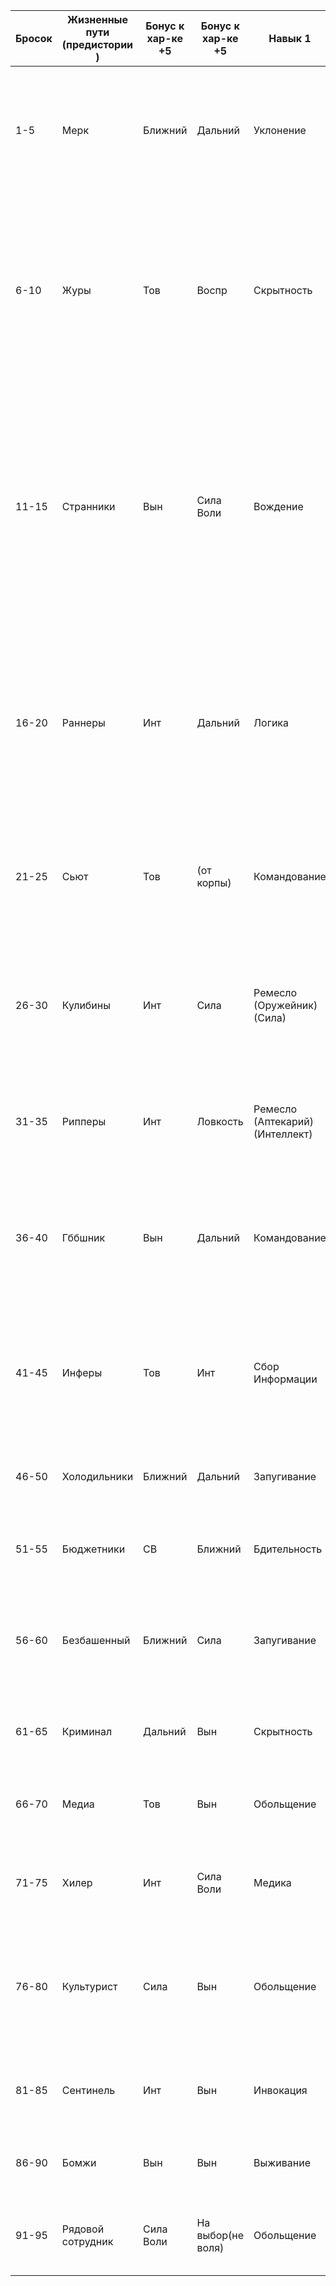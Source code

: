| Бросок | Жизненные пути (предистории ) | Бонус к хар-ке +5 | Бонус к хар-ке +5 | Навык 1                         | Навык 2         | Равный                             | Знаниe                               | Грамотность | Образование | Доп. Образование   | Деньги        | Оружие                                                                | доп бонус                                                                                                                                                                                                                 | Описание                                                                                                                                                                                                                                    |
| ------ | ----------------------------- | ----------------- | ----------------- | ------------------------------- | --------------- | ---------------------------------- | ------------------------------------ | ----------- | ----------- | ------------------ | ------------- | --------------------------------------------------------------------- | ------------------------------------------------------------------------------------------------------------------------------------------------------------------------------------------------------------------------- | ------------------------------------------------------------------------------------------------------------------------------------------------------------------------------------------------------------------------------------------- |
| 1-5    | Мерк                          | Ближний           | Дальний           | Уклонение                       | Азартные Игры   | Наемники                           | Улицы                                | Грамотность | Начальное   | Среднее - 100 oo   | (50+2d10)*10  | Основное (Лаз или Стаб),  <br>Ближнее (Примитив), (Шоковое), (Цепное) | Любимый ствол начинаешь игру с основным оружием Лаз или стаб до 1000 ор и распространенностью скудная или ниже                                                                                                            | Наемники исполняющие множество разной работы в напоминание о приключенцах прошлого но с часто гораздо более кровавой работой                                                                                                                |
| 6-10   | Журы                          | Тов               | Воспр             | Скрытность                      | Чтение По Губам | -                                  | Улицы                                | Грамотность | Высшее      | -                  | (50+2d10)*10  | -                                                                     | Гиперфиксация ты получаешь +10 ко всем тестам связанным с получением информации об интересной истории и -10 ко всем остальным тестам пока не разберешься. не более одной истории в неделю может быть обьявлено интересной | Журналисты После 12 поправки к Торговому Акту как правило самостоятельные так как оперировать крупной новостной компанией законно стало невероянто сложно                                                                                   |
| 11-15  | Странники                     | Вын               | Сила Воли         | Вождение                        | Выживание       | Наемники                           | Улицы                                | Грамотность | Среднее     | -                  | (50+2d10)*10  | Основное (Лаз или Стаб),  <br>Ближнее (Примитив)                      | Ты начинаешь игру с правом пользоватся семейным байком (combat bike) если его сломают ты должен купить новый                                                                                                              | Кочевые связанные своими законами после многих лет борьбы их некоторый отдаленный от остальных граждан статус был признан и они могут жить по своим законам пока те грубо не противоречат законам государства и пока странники не в городах |
| 16-20  | Раннеры                       | Инт               | Дальний           | Логика                          | Инвокация       | Наемники                           | Сеть                                 | Грамотность | Среднее     | -                  | (50+2d10)*10  | Пистолеты (Лаз или Стаб),  <br>Ближнее (Примитив)                     | Ты начинаешь с Иплантированным кибердеком Рейтинга 1 (по сути пси рейтинг 1 )                                                                                                                                             | общее название для людей которые больше времени проводят в сети чем в реальном мире часто ассоциируются со специалистами в делах сети способными поджарить мозги в коротком конфликте                                                       |
| 21-25  | Сьют                          | Тов               | (от корпы)        | Командование                    | Запугивание     | Рядовые менеджеры корпораций       | Корпо                                | Грамотность | Высшее      | -                  | (300+5d10)*10 | Пистолеты (Лаз или Стаб),  <br>Ближнее (Примитив)                     | Ты начинаешь с бронзовым членством Архангела(скорая) бонусом от корпорации обязательствами по работе и возможностью карьерного роста                                                                                      | общее название корпоративных меденджеров средней и выскокой руки                                                                                                                                                                            |
| 26-30  | Кулибины                      | Инт               | Сила              | Ремесло (Оружейник) (Сила)      | Технология      | Уважаемые наемники                 | Технология                           | Грамотность | Среднее     | Высшее - 100 оо    | (100+2d10)*10 | Пистолеты (Лаз или Стаб),  <br>Ближнее (Примитив), (Шоковое)          | ты начинаешь с имплантом Инструментарий ур 2                                                                                                                                                                              | C ростом цен на новые вещи растет и рынок самопала взлома и ремонта и держится этот рынок на тех кто может чинить всю эту сложную хрень за бутылку пива                                                                                     |
| 31-35  | Рипперы                       | Инт               | Ловкость          | Ремесло (Аптекарий) (Интеллект) | Медика          | Уважаемые наемники                 | Технология                           | Грамотность | Среднее     | Высшее - 100 оо    | (100+2d10)*10 | Пистолеты (Лаз или Стаб),  <br>Ближнее (Примитив)                     | Сложность установки имплантов тобой снижена на 10 и ты можешь достать импланты доступностью на 1 выше чем остальные                                                                                                       | Подпольные врачи широкого профиля ставшие популярными с ростом цен на нормальное Здравоохранение                                                                                                                                            |
| 36-40  | Гббшник                       | Вын               | Дальний           | Командование                    | Допрос          | Рядовые полицейские                | Закон                                | Грамотность | Среднее     | -                  | (50+2d10)*10  | Пистолеты (Лаз или Стаб),  <br>Ближнее (Примитив), (Шоковое)          | Ты начинаешь с бронзовым членством Архангела(скорая) и можешь вызвать подмогу ( результат зависит от отношений с коллегами и ранга в полиции)                                                                             | общее название специалистов Государственной безопасности ( различается в разных странах Гбб в Ореасе Гвардия в Алькиере Дозор в Атланте и Офы в конфедерации)                                                                               |
| 41-45  | Инферы                        | Тов               | Инт               | Сбор Информации                 | Допрос          | Уважаемые наемники                 | Улицы,  <br>Закон,  <br>Преступность | Грамотность | Среднее     | -                  | (200+2d10)*10 | Пистолеты (Лаз или Стаб),  <br>Ближнее (Примитив)                     | Можешь организовывать работу и пока придерживаешься правил своей профессии люди считают тебя надежным                                                                                                                     | Прокладка между испольнителями и заказчиками обеспечивающие иформацией и относительной безопасностью сделок своих клиентов                                                                                                                  |
| 46-50  | Холодильники                  | Ближний           | Дальний           | Запугивание                     | Уклонение       | Корпо,  <br>Охрана,  <br>Работники | Корпо                                | Грамотность | Начальное   | Среднее - 100 oo   | (100+2d10)*10 | Пистолеты (Лаз или Стаб),  <br>Ближнее (Примитив), (Шоковое)          | Ты начинаешь с бронзовым членством Архангела(скорая) и бонусом от корпорации                                                                                                                                              | общее название специалистов корпоративной безопасности                                                                                                                                                                                      |
| 51-55  | Бюджетники                    | СВ                | Ближний           | Бдительность                    | Уклонение       | Гос.рабочие                        | Правительство                        | Грамотность | Среднее     | -                  | (50+2d10)*10  | Ближнее (Примитив)                                                    | Ты начинаешь с бронзовым членством Архангела(скорая) и бонусом от Государства                                                                                                                                             | общее название государственных сотрудников                                                                                                                                                                                                  |
| 56-60  | Безбашенный                   | Ближний           | Сила              | Запугивание                     | Стойкость       | Рядовые бандиты                    | Преступность                         | Грамотность | Начальное   | Среднее - 100 oo   | (10+1d5 )*10  | Ближнее (Примитив), (Шоковое), (Цепное)                               | В тебе уже столько дырок что ты привык если ты Критически Раненый то ты Тяжелораненый если ты Тяжелораненый то ты Легкораненый с точки зрения лечения ран                                                                 | Член отбитой банды                                                                                                                                                                                                                          |
| 61-65  | Криминал                      | Дальний           | Вын               | Скрытность                      | Побег           | Рядовые бандиты                    | Преступность                         | Грамотность | Начальное   | Среднее - 100 oo   | (10+1d5 )*10  | Основное (Лаз или Стаб),  <br>Ближнее (Примитив)                      | можешь вызвать подмогу ( результат зависит от отношений с боссом и полождения в банде)                                                                                                                                    | Член финансово ориентированной банды                                                                                                                                                                                                        |
| 66-70  | Медиа                         | Тов               | Вын               | Обольщение                      | Трёп            | -                                  | Сеть                                 | Грамотность | Начальное   | Среднее - 100 oo   | (200+2d10)*10 | -                                                                     | Можешь стримить ирл движ с друзьями для дополнительного заработка чем круче экшн тем больше денег                                                                                                                         | стримеры инфлюенсеры                                                                                                                                                                                                                        |
| 71-75  | Хилер                         | Инт               | Сила Воли         | Медика                          | Химия           | Корпо,  <br>Охрана,  <br>Работники | Улицы                                | Грамотность | Среднее     | Высшее - 100 оо    | (200+2d10)*10 | Основное (Лаз или Стаб),  <br>Ближнее (Примитив), (Шоковое)           | Ты начинаешь с бронзовым членством Архангела(скорая) и бонусом от корпорации                                                                                                                                              | Члены скорой помощи                                                                                                                                                                                                                         |
| 76-80  | Культурист                    | Сила              | Вын               | Обольщение                      | Стойкость       | Культуристы                        | Сеть                                 | Грамотность | Начальное   | Среднее - 100 oo   | (200+2d10)*10 | Ближнее (Примитив), (Шоковое)                                         | Если у тебя есть публика(хотя бы 4 человека) то бонус выносливости раз в день ты можешь считать что у тебя есть Сверхестевственная сила x2 для одного теста                                                               | Спортсмены качки                                                                                                                                                                                                                            |
| 81-85  | Сентинель                     | Инт               | Вын               | Инвокация                       | Допрос          | Рядовые полицейские                | Сеть                                 | Грамотность | Среднее     | Высшее - 100 оо    | (200+2d10)*10 | Пистолеты (Лаз или Стаб),  <br>Ближнее (Примитив), (Шоковое)          | Ты начинаешь с Иплантированным кибердеком Рейтинга 1 (по сути пси рейтинг 1 )                                                                                                                                             | член сентинель международной организации по защите сетевой инфраструктуры                                                                                                                                                                   |
| 86-90  | Бомжи                         | Вын               | Вын               | Выживание                       | Побег           | Бомжи                              | Улицы                                | -           | -           | Начальное - 100 оо | 2d5           | Ближнее (Примитив)                                                    | ты начинаешь с острым носком 1d10 разрывное быстрое бр 1 Доступность при выдаче                                                                                                                                           | не требуется                                                                                                                                                                                                                                |
| 91-95  | Рядовой сотрудник             | Сила Воли         | На выбор(не воля) | Обольщение                      | Стойкость       | -                                  | Улицы                                | Грамотность | Начальное   | Среднее - 100 oo   | (50+2d10)*10  | Пистолеты (Лаз или Стаб),  <br>Ближнее (Примитив)                     | Ты начинаешь с Лазерным Джеззэйлом хорошего качества который передается в семье поколениями                                                                                                                               | Уличный торговец кассир ночной охранник                                                                                                                                                                                                     |